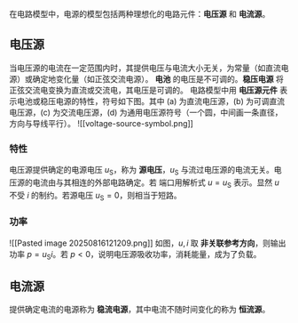 在电路模型中，电源的模型包括两种理想化的电路元件：**电压源** 和 **电流源**。
## 电压源
当电压源的电流在一定范围内时，其提供电压与电流大小无关，为常量（如直流电源）或确定地变化量（如正弦交流电源）。
**电池** 的电压是不可调的。**稳压电源** 将正弦交流电变换为直流或交流电，其电压是可调的。
电路模型中用 **电压源元件** 表示电池或稳压电源的特性，符号如下图。其中 (a) 为直流电压源，(b) 为可调直流电压源，(c) 为交流电压源，(d) 为通用电压源符号（一个圆，中间画一条直径，方向与导线平行）。
![[voltage-source-symbol.png]]
### 特性
电压源提供确定的电源电压 $u _{\mathrm{S}}$，称为 **源电压**，$u _{\mathrm{S}}$ 与流过电压源的电流无关。电压源的电流由与其相连的外部电路确定。若
端口用解析式 $u=u _{\mathrm{S}}$ 表示。显然 $u$ 不受 $i$ 的制约。若源电压 $u _{\mathrm{S}}=0$，则相当于短路。
### 功率
![[Pasted image 20250816121209.png]]
如图，$u,i$ 取 **非关联参考方向**，则输出功率 $p=u _{\mathrm{S}}i$。若 $p<0$，说明电压源吸收功率，消耗能量，成为了负载。
## 电流源
提供确定电流的电源称为 **稳流电源**，其中电流不随时间变化的称为 **恒流源**。